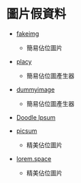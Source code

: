 # 圖片假資料

-   [fakeimg](https://fakeimg.pl/)

    -   簡易佔位圖片

-   [placy](https://placy.org/)

    -   簡易佔位圖產生器

-   [dummyimage](https://dummyimage.com/)

    -   簡易佔位圖產生器

-   [Doodle Ipsum](https://doodleipsum.com/)

-   [picsum](https://picsum.photos/)

    -   精美佔位圖片

-   [lorem.space](https://lorem.space/)
    -   精美佔位圖片
